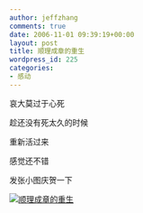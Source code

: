 ```yaml
---
author: jeffzhang
comments: true
date: 2006-11-01 09:39:19+00:00
layout: post
title: 顺理成章的重生
wordpress_id: 225
categories:
- 感动
---
```


[](http://photo.blog.sina.com.cn/showpic.html#blogid=57f94311010005fi&url=http://static12.photo.sina.com.cn/orignal/57f94311363c28d3fb0fb)哀大莫过于心死

趁还没有死太久的时候

重新活过来

感觉还不错

发张小图庆贺一下

[![顺理成章的重生](http://simg.sinajs.cn/blog7style/images/common/sg_trans.gif)](http://photo.blog.sina.com.cn/showpic.html#blogid=57f94311010005fi&url=http://static12.photo.sina.com.cn/orignal/57f94311363c28d3fb0fb)
